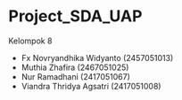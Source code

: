 # Project_SDA_UAP
Kelompok 8

- Fx Novryandhika Widyanto    (2457051013)
- Muthia Zhafira              (2467051025)
- Nur Ramadhani               (2417051067)
- Viandra Thridya Agsatri     (2417051008)
